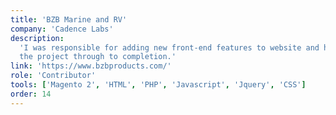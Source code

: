 ```yaml
---
title: 'BZB Marine and RV'
company: 'Cadence Labs'
description:
  'I was responsible for adding new front-end features to website and helped see
  the project through to completion.'
link: 'https://www.bzbproducts.com/'
role: 'Contributor'
tools: ['Magento 2', 'HTML', 'PHP', 'Javascript', 'Jquery', 'CSS']
order: 14
---
```

